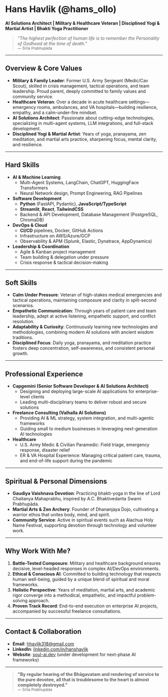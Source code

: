 # **Hans Havlik (@hams_ollo)** 
**AI Solutions Architect | Military & Healthcare Veteran | Disciplined Yogi & Martial Artist | Bhakti Yoga Practitioner**

> *"The highest perfection of human life is to remember the Personality of Godhead at the time of death."*  
> <small>— Śrīla Prabhupāda</small>

---

## **Overview & Core Values**

- **Military & Family Leader**: Former U.S. Army Sergeant (Medic/Cav Scout), skilled in crisis management, tactical operations, and team leadership. Proud parent, deeply committed to family values and community service.
- **Healthcare Veteran**: Over a decade in acute healthcare settings—emergency rooms, ambulances, and VA hospitals—building resilience, empathy, and a calm-under-fire mindset.
- **AI Solutions Architect**: Passionate about cutting-edge technologies, specializing in multi-agent systems, LLM integrations, and full-stack development.  
- **Disciplined Yogi & Martial Artist**: Years of yoga, pranayama, zen meditation, and martial arts practice, sharpening focus, mental clarity, and resilience.

---

## **Hard Skills**

- **AI & Machine Learning**  
  - Multi-Agent Systems, LangChain, ChatGPT, HuggingFace Transformers  
  - Neural Network design, Prompt Engineering, RAG Pipelines  
- **Software Development**  
  - **Python** (FastAPI, Pydantic), **JavaScript/TypeScript**  
  - **Streamlit**, **React**, **TailwindCSS**  
  - Backend & API Development, Database Management (PostgreSQL, ChromaDB)  
- **DevOps & Cloud**  
  - **CI/CD** pipelines, Docker, GitHub Actions  
  - Infrastructure on AWS/Azure/GCP  
  - Observability & APM (Splunk, Elastic, Dynatrace, AppDynamics)  
- **Leadership & Coordination**  
  - Agile & Kanban project management  
  - Team building & delegation under pressure  
  - Crisis response & tactical decision-making  

---

## **Soft Skills**

- **Calm Under Pressure**: Veteran of high-stakes medical emergencies and tactical operations, maintaining composure and clarity in split-second scenarios.  
- **Empathetic Communication**: Through years of patient care and team leadership, adept at active listening, empathetic support, and conflict resolution.  
- **Adaptability & Curiosity**: Continuously learning new technologies and methodologies, combining modern AI solutions with ancient wisdom traditions.  
- **Disciplined Focus**: Daily yoga, pranayama, and meditation practice fosters deep concentration, self-awareness, and consistent personal growth.

---

## **Professional Experience**

- **Capgemini (Senior Software Developer & AI Solutions Architect)**  
  - Designing and deploying large-scale AI applications for enterprise-level clients  
  - Leading multi-disciplinary teams to deliver robust and secure solutions  
- **Freelance Consulting (Valhalla AI Solutions)**  
  - Providing AI & ML strategy, system integration, and multi-agentic frameworks  
  - Guiding small to medium businesses in leveraging next-generation AI technologies  
- **Healthcare**  
  - U.S. Army Medic & Civilian Paramedic: Field triage, emergency response, disaster relief  
  - ER & VA Hospital Experience: Managing critical patient care, trauma, and end-of-life support during the pandemic

---

## **Spiritual & Personal Dimensions**

- **Gaudiya Vaishnava Devotion**: Practicing bhakti-yoga in the line of Lord Chaitanya Mahaprabhu, inspired by A.C. Bhaktivedanta Swami Prabhupāda.  
- **Martial Arts & Zen Archery**: Founder of Dhananjaya Dojo, cultivating a warrior ethos that unites body, mind, and spirit.  
- **Community Service**: Active in spiritual events such as Alachua Holy Name Festival, supporting devotion through technology and volunteer work.  

---

## **Why Work With Me?**

1. **Battle-Tested Composure**: Military and healthcare background ensures decisive, level-headed responses in complex AI/DevOps environments.  
2. **Ethical & Conscious AI**: Committed to building technology that respects human well-being, guided by a unique blend of spiritual and moral frameworks.  
3. **Holistic Perspective**: Years of meditation, martial arts, and academic rigor converge into a methodical, empathetic, and impactful problem-solving approach.  
4. **Proven Track Record**: End-to-end execution on enterprise AI projects, accompanied by successful freelance consultations.

---

## **Contact & Collaboration**

- **Email**: [hhavlik318@gmail.com](mailto:hhavlik318@gmail.com)  
- **LinkedIn**: [linkedin.com/in/hanshavlik](https://linkedin.com/in/hanshavlik)  
- **Website**: [soul-ai.dev](https://soul-ai.dev) (under development for next-phase AI frameworks)

---

> **"By regular hearing of the Bhāgavatam and rendering of service to the pure devotee, all that is troublesome to the heart is almost completely destroyed."**  
> <small>— Śrīla Prabhupāda</small>

